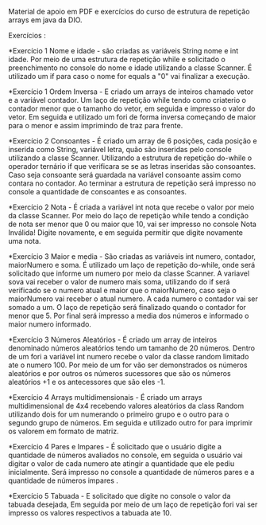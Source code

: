 Material de apoio em PDF  e exercícios do curso de estrutura de repetição arrays em java da DIO.

Exercícios :

*Exercício 1 Nome e idade - são criadas as variáveis String nome e int idade. Por meio de uma estrutura de repetição while e solicitado o preenchimento no console do nome e idade utilizando a classe Scanner. É utilizado um if para caso o nome for equals a "0" vai finalizar a execução.

*Exercício 1 Ordem Inversa - E criado um arrays de inteiros chamado vetor e a variável contador. Um laço de repetição while tendo como criaterio o contador menor que o tamanho do vetor, em seguida e impresso o valor do vetor. Em seguida e utilizado um fori  de forma inversa começando de maior para o menor e assim imprimindo de traz para frente.

*Exercício 2 Consoantes - É criado um array de 6 posições, cada posição e inserida como String,  variável letra, quão são inseridas pelo console utilizando a classe Scanner. Utilizando a estrutura de repetição do-while o operador ternário if que verificara se se as letras inseridas são consoantes. Caso seja consoante será guardada na variável consoante assim como contara no contador. Ao terminar a estrutura de repetição será impresso no console a quantidade de consoantes e as consoantes.

*Exercício 2 Nota - É criada a variável int nota que recebe o valor por meio da classe Scanner. Por meio do laço de repetição while tendo a condição de nota ser menor que 0 ou maior que 10, vai ser impresso no console Nota Inválida! Digite novamente, e em seguida permitir que digite novamente uma nota.



*Exercício 3 Maior e media - São criadas as variáveis int numero, contador, maiorNumero e soma.  É utilizado um laço de repetição do-while, onde será solicitado que informe um numero por meio da classe Scanner. A variavel sova vai receber o valor de numero mais soma, utilizando do if será verificado se o numero atual e maior que o maiorNumero, caso seja o maiorNumero vai receber o atual numero. A cada numero o contador vai ser somado a um. O laço de repetição será finalizado quando o contador for menor que 5. Por final será impresso a media dos números e informado o maior numero informado.

*Exercício 3 Números Aleatórios - É criado um array de inteiros denominado números aleatórios tendo um tamanho de 20 números. Dentro de um fori a variável int numero recebe o valor da classe random limitado ate o numero 100. Por meio de um for vão ser demonstrados os números aleatórios e por outros os números sucessores que são os números aleatórios +1 e os antecessores que são eles -1.

*Exercício 4 Arrays multidimensionais - É criado um arrays  multidimensional de 4x4 recebendo valores aleatórios da class Random utilizando dois for um numerando o primeiro grupo e o outro para o segundo grupo de números. Em seguida e utilizado outro for para imprimir os valorem em formato de matriz.

*Exercício 4 Pares e Impares - É solicitado que o usuário digite a quantidade de números avaliados no console, em seguida o usuário vai digitar o valor de cada numero ate atingir a quantidade que ele pediu inicialmente. Será impresso no console a quantidade de números pares e a quantidade de números impares .



*Exercício 5 Tabuada - E solicitado que digite no console o valor da tabuada desejada, Em seguida por meio de um laço de repetição fori vai ser impresso os valores respectivos a tabuada ate 10.